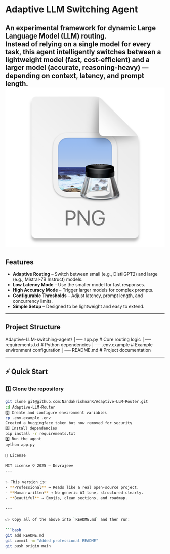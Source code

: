 # Adaptive LLM Switching Agent  

An experimental framework for **dynamic Large Language Model (LLM) routing**.  
Instead of relying on a single model for every task, this agent **intelligently switches** between a lightweight model (fast, cost-efficient) and a larger model (accurate, reasoning-heavy) — depending on context, latency, and prompt length.  
![img.png](img.png)
---

## Features  

- **Adaptive Routing** – Switch between small (e.g., DistilGPT2) and large (e.g., Mistral-7B Instruct) models.  
- **Low Latency Mode** – Use the smaller model for fast responses.  
- **High Accuracy Mode** – Trigger larger models for complex prompts.  
- **Configurable Thresholds** – Adjust latency, prompt length, and concurrency limits.  
- **Simple Setup** – Designed to be lightweight and easy to extend.  

---

## Project Structure  
Adaptive-LLM-switching-agent/
│── app.py              # Core routing logic
│── requirements.txt    # Python dependencies
│── .env.example        # Example environment configuration
│── README.md           # Project documentation

---

## ⚡ Quick Start  

### 1️⃣ Clone the repository
```bash
git clone git@github.com:NandakrishnanR/Adaptive-LLM-Router.git
cd Adaptive-LLM-Router
2️⃣ Create and configure environment variables
cp .env.example .env
Created a huggingface token but now removed for security
3️⃣ Install dependencies
pip install -r requirements.txt
4️⃣ Run the agent
python app.py

📜 License

MIT License © 2025 — Devrajeev
---

✨ This version is:  
- **Professional** → Reads like a real open-source project.  
- **Human-written** → No generic AI tone, structured clearly.  
- **Beautiful** → Emojis, clean sections, and roadmap.  

---

👉 Copy all of the above into `README.md` and then run:  

```bash
git add README.md
git commit -m "Added professional README"
git push origin main